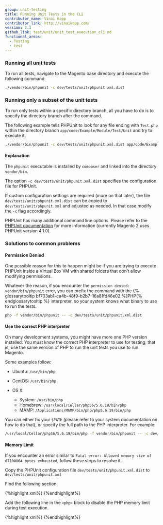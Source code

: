 ```yaml
---
group: unit-testing
title: Running Unit Tests in the CLI
contributor_name: Vinai Kopp
contributor_link: http://vinaikopp.com/
version: 2.1
github_link: test/unit/unit_test_execution_cli.md
functional_areas:
  - Testing
  - test
---
```


### Running all unit tests

To run all tests, navigate to the Magento base directory and execute the following command:

```bash
./vendor/bin/phpunit -c dev/tests/unit/phpunit.xml.dist
```

### Running only a subset of the unit tests

To run only tests within a specific directory branch, all you have to do is to specify the directory branch after the command.

The following example tells PHPUnit to look for any file ending with `Test.php` within the directory branch `app/code/Example/Module/Test/Unit` and try to execute it.

```bash
./vendor/bin/phpunit -c dev/tests/unit/phpunit.xml.dist app/code/Example/Module/Test/Unit
```

#### Explanation

The `phpunit` executable is installed by `composer` and linked into the directory `vendor/bin`.  

The option `-c dev/tests/unit/phpunit.xml.dist` specifies the configuration file for PHPUnit.  

If custom configuration settings are required (more on that later), the file `dev/tests/unit/phpunit.xml.dist` can be copied to `dev/tests/unit/phpunit.xml` and adjusted as needed. In that case modify the `-c` flag accordingly.  

PHPUnit has many additional command line options. Please refer to the [PHPUnit documentation](https://phpunit.de/manual/4.1/en/textui.html#textui.clioptions) for more information (currently Magento 2 uses PHPUnit version 4.1.0).

### Solutions to common problems

#### Permission Denied
One possible reason for this to happen might be if you are trying to execute PHPUnit inside a Virtual Box VM with shared folders that don't allow modifying permissions.

Whatever the reason, if you encounter the `permission denied: vendor/bin/phpunit` error, you can prefix the command with the {% glossarytooltip bf703ab1-ca4b-48f9-b2b7-16a81fd46e02 %}PHP{% endglossarytooltip %} interpreter, so your system knows what binary to use to run the tests.  

```bash
php -f vendor/bin/phpunit -- -c dev/tests/unit/phpunit.xml.dist
```

#### Use the correct PHP interpreter
On many development systems, you might have more one PHP version installed. You must know the correct PHP interpreter to use for testing; that is, use the same version of PHP to run the unit tests you use to run Magento.

Some examples follow:

*	Ubuntu: `/usr/bin/php`
*	CentOS: `/usr/bin/php`
*	OS X:

	* System: `/usr/bin/php`
	* Homebrew: `/usr/local/Cellar/php56/5.6.19/bin/php`
	* MAMP: `/Applications/MAMP/bin/php/php5.6.19/bin/php`

You can either fix your `$PATH` (please refer to your system documentation on how to do that), or specify the full path to the PHP interpreter. For example:

```bash
/usr/local/Cellar/php56/5.6.19/bin/php -f vendor/bin/phpunit -- -c dev/tests/unit/phpunit.xml.dist
```

#### Memory Limit
If you encounter an error similar to `Fatal error: Allowed memory size of 67108864 bytes exhausted`, follow these steps to resolve it.

Copy the PHPUnit configuration file `dev/tests/unit/phpunit.xml.dist` to `dev/tests/unit/phpunit.xml`

Find the following section:

{%highlight xml%}
<php>
    <ini name="date.timezone" value="America/Los_Angeles"/>
    <ini name="xdebug.max_nesting_level" value="200"/>
</php>
{%endhighlight%}

Add the following line in the `<php>` block to disable the PHP memory limit during test execution.

{%highlight xml%}
<ini name="memory_limit" value="-1"/>
{%endhighlight%}
